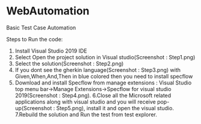 # WebAutomation
Basic Test Case Automation

Steps to Run the code:

1. Install Visual Studio 2019 IDE
2. Select Open the project solution in Visual studio(Screenshot : Step1.png)
3. Select the solution(Screenshot : Step2.png)
4. If you dont see the gherkin language(Screenshot : Step3.png) with Given,When,And,Then in blue colored then you need to install specflow
5. Download and install Specflow from manage extensions : Visual Studio top menu bar->Manage Extensions->Specflow for visual studio 2019(Screenshot : Step4.png).
6.Close all the Microsoft related applications along with visual studio and you will receive pop-up(Screenshot : Step5.png), install it and open the visual studio.
7.Rebuild the solution and Run the test from test explorer.

